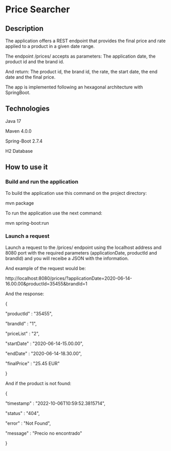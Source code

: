 # Price Searcher

## Description


The application offers a REST endpoint that provides the final price and rate applied to a product in a given date range.

The endpoint /prices/ accepts as parameters: The application date, the product id and the brand id.

And return: The product id, the brand id, the rate, the start date, the end date and the final price.

The app is implemented following an hexagonal architecture with SpringBoot.

## Technologies

Java 17

Maven 4.0.0

Spring-Boot 2.7.4

H2 Database

## How to use it

### Build and run the application

To build the application use this command on the project directory:

mvn package

To run the application use the next command:

mvn spring-boot:run

### Launch a request

Launch a request to the /prices/ endpoint using the localhost address and 8080 port with the required parameters (applicationDate, productId and brandId) and you will receibe a JSON with the information.

And example of the request would be:

http://localhost:8080/prices/?applicationDate=2020-06-14-16.00.00&productId=35455&brandId=1

And the response:

{

  "productId" : "35455",

  "brandId" : "1",

  "priceList" : "2",

  "startDate" : "2020-06-14-15.00.00",

  "endDate" : "2020-06-14-18.30.00",

  "finalPrice" : "25.45 EUR"
  
}

And if the product is not found:

{
 
 "timestamp" : "2022-10-06T10:59:52.3815714",
 
 "status" : "404",
 
 "error" : "Not Found",
 
 "message" : "Precio no encontrado"
 
}
